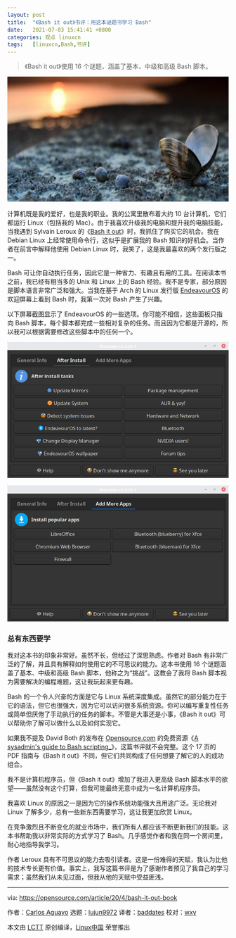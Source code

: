 ```yaml
---
layout: post
title:	"《Bash it out》书评：用这本谜题书学习 Bash"
date:	2021-07-03 15:41:41 +0800 
categories:	观点 linuxcn 
tags:	[linuxcn,Bash,书评]
---
```




> 
> 《Bash it out》使用 16 个谜题，涵盖了基本、中级和高级 Bash 脚本。
> 
> 
> 


![](/Asserts/Images/album/202107/03/154134jgm2m82o76mrm2o7.jpg "Puzzle pieces coming together to form a computer screen")


计算机既是我的爱好，也是我的职业。我的公寓里散布着大约 10 台计算机，它们都运行 Linux（包括我的 Mac）。由于我喜欢升级我的电脑和提升我的电脑技能，当我遇到 Sylvain Leroux 的《[Bash it out](https://www.amazon.com/Bash-Out-Strengthen-challenges-difficulties/dp/1521773262/)》时，我抓住了购买它的机会。我在 Debian Linux 上经常使用命令行，这似乎是扩展我的 Bash 知识的好机会。当作者在前言中解释他使用 Debian Linux 时，我笑了，这是我最喜欢的两个发行版之一。


Bash 可让你自动执行任务，因此它是一种省力、有趣且有用的工具。在阅读本书之前，我已经有相当多的 Unix 和 Linux 上的 Bash 经验。我不是专家，部分原因是脚本语言非常广泛和强大。当我在基于 Arch 的 Linux 发行版 [EndeavourOS](https://endeavouros.com/) 的欢迎屏幕上看到 Bash 时，我第一次对 Bash 产生了兴趣。


以下屏幕截图显示了 EndeavourOS 的一些选项。你可能不相信，这些面板只指向 Bash 脚本，每个脚本都完成一些相对复杂的任务。而且因为它都是开源的，所以我可以根据需要修改这些脚本中的任何一个。


![EndeavourOS after install](/Asserts/Images/album/202107/03/154143wg356agqysgigks1.png "EndeavourOS after install")


![EndeavourOS install apps](/Asserts/Images/album/202107/03/154143f993g989l9ujutii.png "EndeavourOS install apps")


### 总有东西要学


我对这本书的印象非常好。虽然不长，但经过了深思熟虑。作者对 Bash 有非常广泛的了解，并且具有解释如何使用它的不可思议的能力。这本书使用 16 个谜题涵盖了基本、中级和高级 Bash 脚本，他称之为“挑战”。这教会了我将 Bash 脚本视为需要解决的编程难题，这让我玩起来更有趣。


Bash 的一个令人兴奋的方面是它与 Linux 系统深度集成。虽然它的部分能力在于它的语法，但它也很强大，因为它可以访问很多系统资源。你可以编写重复性任务或简单但厌倦了手动执行的任务的脚本。不管是大事还是小事，《Bash it out》可以帮助你了解可以做什么以及如何实现它。


如果我不提及 David Both 的发布在 [Opensource.com](http://Opensource.com) 的免费资源《[A sysadmin's guide to Bash scripting\_](https://opensource.com/downloads/bash-scripting-ebook)》，这篇书评就不会完整。这个 17 页的 PDF 指南与《Bash it out》不同，但它们共同构成了任何想要了解它的人的成功组合。


我不是计算机程序员，但《Bash it out》增加了我进入更高级 Bash 脚本水平的欲望——虽然没有这个打算，但我可能最终无意中成为一名计算机程序员。


我喜欢 Linux 的原因之一是因为它的操作系统功能强大且用途广泛。无论我对 Linux 了解多少，总有一些新东西需要学习，这让我更加欣赏 Linux。


在竞争激烈且不断变化的就业市场中，我们所有人都应该不断更新我们的技能。这本书帮助我以非常实际的方式学习了 Bash。几乎感觉作者和我在同一个房间里，耐心地指导我学习。


作者 Leroux 具有不可思议的能力去吸引读者。这是一份难得的天赋，我认为比他的技术专长更有价值。事实上，我写这篇书评是为了感谢作者预见了我自己的学习需求；虽然我们从未见过面，但我从他的天赋中受益匪浅。




---


via: <https://opensource.com/article/20/4/bash-it-out-book>


作者：[Carlos Aguayo](https://opensource.com/users/hwmaster1) 选题：[lujun9972](https://github.com/lujun9972) 译者：[baddates](https://github.com/baddates) 校对：[wxy](https://github.com/wxy)


本文由 [LCTT](https://github.com/LCTT/TranslateProject) 原创编译，[Linux中国](https://linux.cn/) 荣誉推出
